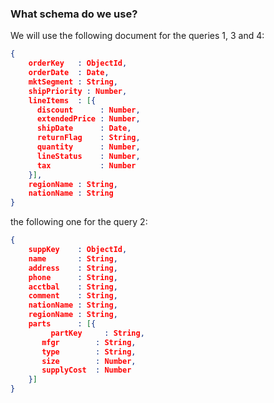 ### What schema do we use?

We will use the following document for the queries 1, 3 and 4:
```json
{
	orderKey   : ObjectId,
	orderDate  : Date,
	mktSegment : String,
	shipPriority : Number,
	lineItems  : [{
      discount      : Number,
      extendedPrice : Number,
      shipDate      : Date,
      returnFlag    : String,
      quantity      : Number,  
      lineStatus    : Number,
      tax           : Number
	}],
	regionName : String,
	nationName : String
}
```

the following one for the query 2:
```json
{
	suppKey    : ObjectId,
	name       : String,
	address    : String,
	phone      : String,
	acctbal    : String,
	comment    : String,
	nationName : String,
	regionName : String,
	parts      : [{
	     partKey     : String,
       mfgr        : String,
       type        : String,
       size        : Number,
       supplyCost  : Number
	}]
}
```
